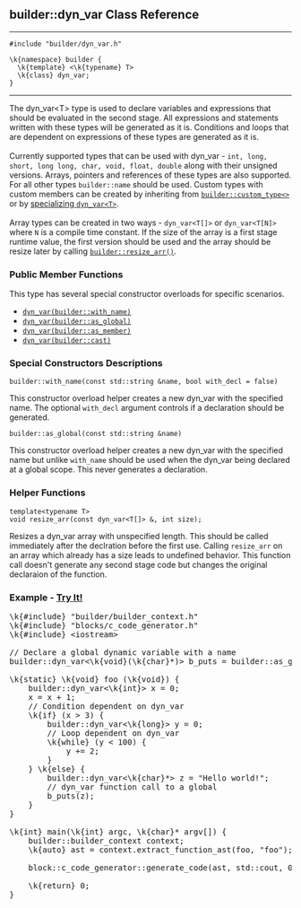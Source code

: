 ## builder::dyn\_var Class Reference
<hr>
	
	#include "builder/dyn_var.h"

	\k{namespace} builder {
	  \k{template} <\k{typename} T>
	  \k{class} dyn_var;
	}

<hr>

The dyn\_var&lt;T&gt; type is used to declare variables and expressions that should be evaluated in the second stage. All expressions and statements written with these types will be generated as it is. Conditions and loops that are dependent on expressions of these types are generated as it is. 
<br><br>
Currently supported types that can be used with dyn\_var - `int, long, short, long long, char, void, float, double` along with their unsigned versions. Arrays, pointers and references of these types are also supported. For all other types `builder::name` should be used. Custom types with custom members can be created by inheriting from [`builder::custom_type<>`](custom_type.html) or by [specializing `dyn_var<T>`](specialize_dyn_var.h).
<br><br>
Array types can be created in two ways - `dyn_var<T[]>` or `dyn_var<T[N]>` where `N` is a compile time constant. If the size of the array is a first stage runtime value, the first version should be used and the array should be resize later by calling [`builder::resize_arr()`](dyn_var.html#t-resize_arr).

### Public Member Functions
This type has several special constructor overloads for specific scenarios. 

- [`dyn_var(builder::with_name)`](dyn_var.html#t-with_name)
- [`dyn_var(builder::as_global)`](dyn_var.html#t-as_global)
- [`dyn_var(builder::as_member)`](custom_type.html#t-as_member)
- [`dyn_var(builder::cast)`]()

### Special Constructors Descriptions

<p id="t-with_name"></p>

	builder::with_name(const std::string &name, bool with_decl = false)

This constructor overload helper creates a new dyn\_var with the specified name. The optional `with_decl` argument controls if a declaration should be generated. 

<p id="t-as_global"></p>

	builder::as_global(const std::string &name)

This constructor overload helper creates a new dyn\_var with the specified name but unlike `with_name` should be used when the dyn\_var being declared at a global scope. This never generates a declaration. 

### Helper Functions

<p id="t-resize_arr"></p>

	template<typename T>
	void resize_arr(const dyn_var<T[]> &, int size);

Resizes a dyn\_var array with unspecified length. This should be called immediately after the declration before the first use. Calling `resize_arr` on an array which already has a size leads to undefined behavior. This function call doesn't generate any second stage code but changes the original declaraion of the function. 

### Example - [Try It!](https://buildit.so/tryit/?sample=shared&pid=9033f235c46c7f9d20a9d2deb43cdb51) 

<pre class="code-box">
\k{#include} "builder/builder_context.h"
\k{#include} "blocks/c_code_generator.h"
\k{#include} &lt;iostream&gt;

// Declare a global dynamic variable with a name
builder::dyn_var&lt;\k{void}(\k{char}*)&gt; b_puts = builder::as_global("puts");

\k{static} \k{void} foo (\k{void}) {
    builder::dyn_var&lt;\k{int}&gt; x = 0;
    x = x + 1;
    // Condition dependent on dyn_var
    \k{if} (x &gt; 3) {
        builder::dyn_var&lt;\k{long}&gt; y = 0;
        // Loop dependent on dyn_var
        \k{while} (y &lt; 100) {
            y += 2;
        }
    } \k{else} {
        builder::dyn_var&lt;\k{char}*&gt; z = "Hello world!";
        // dyn_var function call to a global
        b_puts(z); 
    }
}

\k{int} main(\k{int} argc, \k{char}* argv[]) {
    builder::builder_context context;
    \k{auto} ast = context.extract_function_ast(foo, "foo");

    block::c_code_generator::generate_code(ast, std::cout, 0);

    \k{return} 0;
}
</pre>

